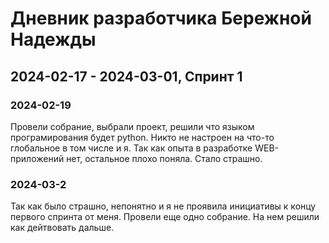# Дневник разработчика Бережной Надежды
## 2024-02-17 - 2024-03-01, Спринт 1

### 2024-02-19

Провели собрание, выбрали проект, решили что языком програмирования будет python. Никто не настроен на что-то глобальное в том числе и я.
Так как опыта в разработке WEB-приложений нет, остальное плохо поняла. Стало страшно.  

 ### 2024-03-2
Так как было страшно, непонятно и я не проявила инициативы к концу первого спринта от меня. Провели еще одно собрание. 
На нем решили как дейтвовать дальше. 
